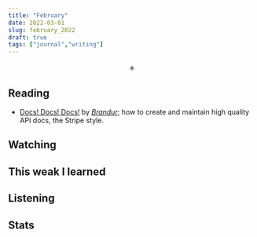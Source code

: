```yaml
---
title: "February"
date: 2022-03-01
slug: february_2022
draft: true
tags: ["journal","writing"]
---
```



<center>＊</center>

## Reading

- [Docs! Docs! Docs!](https://brandur.org/nanoglyphs/031-api-docs) by [_Brandur_](https://brandur.org/); how to create and maintain high quality API docs,
  the Stripe style.

## Watching


## This weak I learned

## Listening

## Stats

